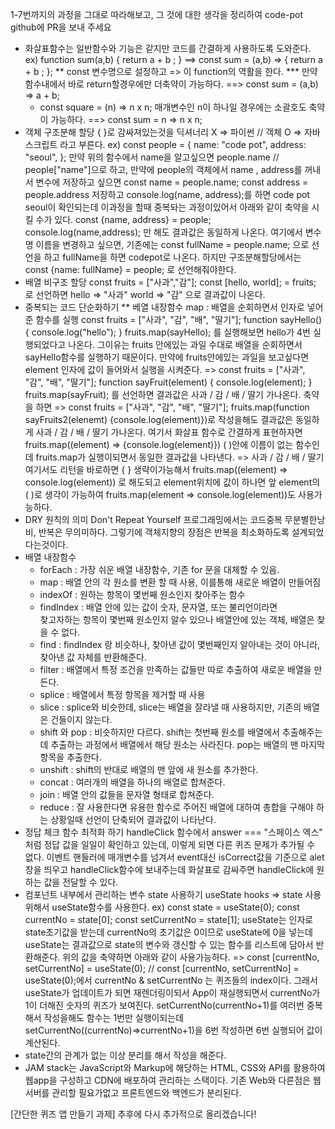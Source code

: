 1-7번까지의 과정을 그대로 따라해보고, 그 것에 대한 생각을 정리하여 code-pot github에 PR을 보내 주세요

 * 화살표함수는 일반함수와 기능은 같지만 코드를 간결하게 사용하도록 도와준다.
    ex) function sum(a,b) {
        return a + b ;
    }
    ==> const sum = (a,b) => {
        return a + b ;
    };
    ** const 변수명으로 설정하고 => 이 function의 역활을 한다.
    *** 만약 함수내에서 바로 return할경우에만 더축약이 가능하다.
    ==> const sum = (a,b) => a + b;
    * const square = (n) => n x n;
        매개변수인 n이 하나일 경우에는 소괄호도 축약이 가능하다.
        ==> const sum = n => n x n;
 * 객체 구조분해 할당
    { }로 감싸져있는것을 딕셔너리 X => 파이썬 // 객체 O => 자바스크립트 라고 부른다.
    ex) const people = {
        name: "code pot",
        address: "seoul",
        };
    만약 위의 함수에서 name을 알고싶으면 people.name // people["name"]으로 하고, 만약에 people의 객체에서 name , address를 꺼내서 변수에 저장하고 싶으면
    const name = people.name;
    const address = people.address 저장하고
    console.log(name, address);를 하면
    code pot seoul이 확인되는데 이과정을 할때 중복돠는 과정이있어서 아래와 같이 축약을 시킬 수가 있다.
    const {name, address} = people;
    console.log(name,address); 만 해도 결과값은 동일하게 나온다.
    여기에서 변수명 이름을 변경하고 싶으면, 기존에는 const fullName =  people.name; 으로 선언을 하고 fullName을 하면 codepot로 나온다.
    하지만 구조분해할당에서는 const {name: fullName} = people; 로 선언해줘야한다.
 * 배열 비구조 할당
    const fruits = ["사과","감"];
    const [hello, world]; = fruits; 로 선언하면 
    hello => "사과"
    world => "감" 으로 결과값이 나온다.
 * 중복되는 코드 단순화하기
    ** 베열 내장함수 map : 배열을 순회하면서 인자로 넣어준 함수를 실행
        const fruits = ["사과", "감", "배", "딸기"];
        function sayHello() {
            console.log("hello");
        }
        fruits.map(sayHello); 를 실행해보면
        hello가 4번 실행되었다고 나온다. 그이유는 fruits 안에있는 과일 수대로 배열을 순회하면서 sayHello함수를 실행하기 때문이다.
        만약에 fruits안에있는 과일을 보고싶다면 element 인자에 값이 들어와서 실행을 시켜준다.
        => const fruits = ["사과", "감", "배", "딸기"];
            function sayFruit(element) {
                console.log(element);
            }
            fruits.map(sayFruit); 를 선언하면 결과값은
            사과 / 감 / 배 / 딸기 가나온다.
        축약을 하면 
        => const fruits = ["사과", "감", "배", "딸기"];
            fruits.map(function sayFruits2(elenemt)
            {console.log(element)})로 작성을해도 결과값은 동일하게 
            사과 / 감 / 배 / 딸기 가나온다.
            여기서 화살표 함수로 간결하게 표현하자면
            fruits.map((element) => {console.log(element)})
            ( )안에 이름이 없는 함수인데 fruits.map가 실행이되면서 동일한 결과값을 나타낸다. => 사과 / 감 / 배 / 딸기
            여기서도 리턴을 바로하면 { } 생략이가능해서 fruits.map((element) => console.log(element)) 로 해도되고 element위치에 값이 하나면 앞 element의 ( )로 생각이 가능하여
            fruits.map(element => console.log(element))도 사용가능하다.
 * DRY 원칙의 의미 Don't Repeat Yourself
    프로그래밍에서는 코드중복 무분별한낭비, 반복은 무의미하다. 
    그렇기에 객체지향의 장점은 반복을 최소화하도록 설계되었다는것이다.
 * 배열 내장함수
    * forEach : 가장 쉬운 배열 내장함수, 기존 for 문을 대체할 수 있음.
    * map : 배열 안의 각 원소를 변환 할 때 사용, 이를통해 새로운 배열이
            만들어짐
    * indexOf : 원하는 항목이 몇번째 원소인지 찾아주는 함수
    * findIndex : 배열 안에 있는 값이 숫자, 문자열, 또는 불리언이라면   
                  찾고자하는 항목이 몇번째 원소인지 알수 있으나 배열안에 있는 객체, 배열은 찾을 수 없다.
    * find : findIndex 랑 비슷하나, 찾아낸 값이 몇번째인지 알아내는 것이
             아니라, 찾아낸 값 자체를 반환해준다.
    * filter : 배열에서 특정 조건을 만족하는 값들만 따로 추출하여 새로운 
               배열을 만든다.
    * splice : 배열에서 특정 항목을 제거할 때 사용
    * slice : splice와 비슷한데, slice는 배열을 잘라낼 때 사용하지만, 
              기존의 배열은 건들이지 않는다.
    * shift 와 pop : 비슷하지만 다르다. shift는 첫번째 원소를 배열에서 
                     추출해주는데 추출하는 과정에서 배열에서 해당 원소는 사라진다.
                     pop는 배열의 맨 마지막 항목을 추출한다.
    * unshift : shift의 반대로 배열의 맨 앞에 새 원소를 추가한다.
    * concat : 여러개의 배열을 하나의 배열로 합쳐준다.
    * join : 배열 안의 값들을 문자열 형태로 합쳐준다.
    * reduce : 잘 사용한다면 유용한 함수로 주어진 배열에 대하여 총합을 
               구해야 하는 상황일때 선언이 단축되어 결과값이 나타난다.
* 정답 체크 함수 최적화 하기
    handleClick 함수에서 answer === "스페이스 엑스" 처럼 정답 값을 일일이 확인하고 있는데, 이렇게 되면 다른 퀴즈 문제가 추가될 수 없다.
    이벤트 핸들러에 매개변수를 넘겨서 event대신 isCorrect값을 기준으로 alet창을 띄우고 handleClick함수에 보내주는데 화살표로 감싸주면 handleClick에 원하는 값을 전달할 수 있다.
* 컴포넌트 내부에서 관리하는 변수
    state 사용하기 useState hooks => state 사용위해서 useState함수를 사용한다.
    ex) const state = useState(0);
        const currentNo = state[0];
        const setCurrentNo = state[1];
    useState는 인자로 state초기값을 받는데 currentNo의 초기값은 0이므로 useState에 0을 넣는데 useState는 결과값으로 state의 변수와 갱신할 수 있는 함수를 리스트에 담아서 반환해준다.
    위의 값을 축약하면 아래와 같이 사용가능하다.
    => const [currentNo, setCurrentNo] = useState(0);
// const [currentNo, setCurrentNo] = useState(0);에서 currentNo & setCurrentNo 는 퀴즈들의 index이다. 그래서 useState가 업데이트가 되면 재렌더링이되서 App이 재실행되면서 currentNo가 1이 더해진 숫자의 퀴즈가 보여진다.
setCurrentNo(currentNo+1)를 여러번 중복해서 작성을해도 함수는 1번만 실행이되는데 setCurrentNo((currentNo)=>currentNo+1)을 6번 작성하면 6번 실행되어 값이 계산된다.
* state간의 관계가 없는 이상 분리를 해서 작성을 해준다.
* JAM stack는 JavaScript와 Markup에 해당하는 HTML, CSS와 API를 활용하여 웹app을 구성하고 CDN에 배포하여 관리하는 스택이다.
  기존 Web와 다른점은 웹서버를 관리할 필요가없고 프론트엔드와 백엔드가 분리된다.


[간단한 퀴즈 앱 만들기 과제] 추후에 다시 추가적으로 올리겠습니다!<br>